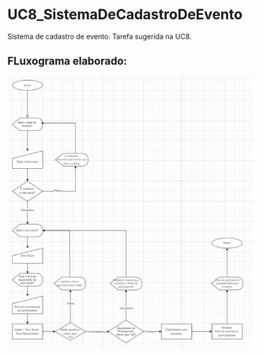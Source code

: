 # UC8_SistemaDeCadastroDeEvento
Sistema de cadastro de evento. Tarefa sugerida na UC8.


## FLuxograma elaborado:

![alt text](https://github.com/thiagobz/UC8_SistemaDeCadastroDeEvento/blob/main/Fluxograma_UC8.png?raw=true)
